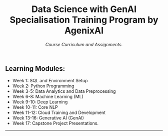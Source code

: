 <header>

<!--
  <<< Author notes: Course header >>>
  Include a 1280×640 image, course title in sentence case, and a concise description in emphasis.
  In your repository settings: enable template repository, add your 1280×640 social image, auto delete head branches.
  Add your open source license, GitHub uses MIT license.
-->

# Data Science with GenAI Specialisation Training Program by AgenixAI 

_Course Curriculum and Assignments._

</header>

<!--
  <<< Author notes: Step 1 >>>
  Choose 3-5 steps for your course.
  The first step is always the hardest, so pick something easy!
  Link to docs.github.com for further explanations.
  Encourage users to open new tabs for steps!
-->

## Learning Modules:
 - Week 1: SQL and Environment Setup
 - Week 2: Python Programming
 - Week 3-5: Data Analytics and Data Preprocessing
 - Week 6-8: Machine Learning (ML) 
 - Week 9-10: Deep Learning
 - Week 10-11: Core NLP
 - Week 11-12: Cloud Training and Development
 - Week 13-16: Generative AI (GenAI) 
 - Week 17: Capstone Project Presentations.



<footer>

<!--
  <<< Author notes: Footer >>>
  Add a link to get support, GitHub status page, code of conduct, license link.
-->

---
</footer>
